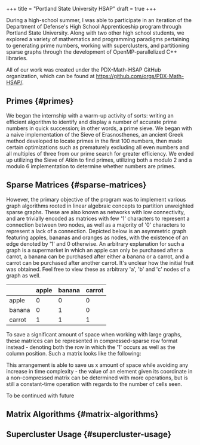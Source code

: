 +++
title = "Portland State University HSAP"
draft = true
+++

During a high-school summer, I was able to participate in an iteration of the
Department of Defense's High School Apprenticeship program through Portland
State University. Along with two other high school students, we explored a
variety of mathematics and programming paradigms pertaining to generating prime
numbers, working with superclusters, and partitioning sparse graphs through the
development of OpenMP-parallelized C++ libraries.

All of our work was created under the PDX-Math-HSAP GitHub organization, which
can be found at <https://github.com/orgs/PDX-Math-HSAP/>.


## Primes {#primes}

We began the internship with a warm-up activity of sorts: writing an efficient
algorithm to identify and display a number of accurate prime numbers in quick
succession; in other words, a prime sieve. We began with a naive implementation
of the Sieve of Erasnosthenes, an ancient Greek method developed to locate
primes in the first 100 numbers, then made certain optimizations such as
prematurely excluding all even numbers and all multiples of three from our prime
search for greater efficiency. We ended up utilizing the Sieve of Atkin to
find primes, utilizing both a modulo 2 and a modulo 6 implementation to
determine whether numbers are primes.


## Sparse Matrices {#sparse-matrices}

However, the primary objective of the program was to implement various graph
algorithms rooted in linear algebraic concepts to partition unweighted sparse
graphs. These are also known as networks with low connectivity, and are
trivially encoded as matrices with few '1' characters to represent a connection
between two nodes, as well as a majority of '0' characters to represent a lack
of a connection. Depicted below is an asymmetric graph featuring apples, bananas
and oranges as nodes, with the existence of an edge denoted by '1' and 0
otherwise.
An arbitrary explanation for such a graph is a supermarket in which an apple can
only be purchased after a carrot, a banana can be purchased after either a
banana or a carrot, and a carrot can be purchased after another carrot. It's
unclear how the initial fruit was obtained. Feel free to view these as arbitrary
'a', 'b' and 'c' nodes of a graph as well.

|        | apple | banana | carrot |
|--------|-------|--------|--------|
| apple  | 0     | 0      | 0      |
| banana | 0     | 1      | 0      |
| carrot | 1     | 1      | 1      |

To save a significant amount of space when working with large
graphs, these matrices can be represented in compressed-sparse row format
instead - denoting both the row in which the '1' occurs as well as the column
position. Such a matrix looks like the following:

This arrangement is able to save us x amount of space while avoiding any
increase in time complexity - the value of an element given its coordinate in
a non-compressed matrix can be determined with more operations, but is still a
constant-time operation with regards to the number of cells seen.

To be continued with future


## Matrix Algorithms {#matrix-algorithms}


## Supercluster Usage {#supercluster-usage}
